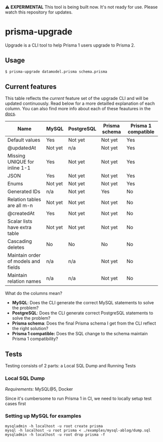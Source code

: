 ⚠️ **EXPERIMENTAL** This tool is being built now. It's not ready for use. Please watch this repository for updates.

# prisma-upgrade

Upgrade is a CLI tool to help Prisma 1 users upgrade to Prisma 2.

## Usage

```sh
$ prisma-upgrade datamodel.prisma schema.prisma
```

## Current features

This table reflects the _current_ feature set of the upgrade CLI and will be updated continuously. Read below for a more detailled explanation of each column. You can also find more info about each of these feautures in the [docs](https://www.prisma.io/docs/guides/upgrade-from-prisma-1/schema-incompatibilities).

| Name                                | MySQL   | PostgreSQL | Prisma schema | Prisma 1 compatible |
| ----------------------------------- | ------- | ---------- | ------------- | ------------------- |
| Default values                      | Yes     | Not yet    | Not yet       | Yes                 |
| @updatedAt                          | Not yet | n/a        | Not yet       | Yes                 |
| Missing UNIQUE for inline 1-1       | Yes     | Not yet    | Not yet       | Yes                 |
| JSON                                | Yes     | Not yet    | Not yet       | Yes                 |
| Enums                               | Not yet | Not yet    | Not yet       | Yes                 |
| Generated IDs                       | n/a     | Not yet    | Yes           | No                  |
| Relation tables are all m-n         | Not yet | Not yet    | Not yet       | No                  |
| @createdAt                          | Yes     | Not yet    | Not yet       | No                  |
| Scalar lists have extra table       | Not yet | Not yet    | Not yet       | No                  |
| Cascading deletes                   | No      | No         | No            | No                  |
| Maintain order of models and fields | n/a     | n/a        | Not yet       | No                  |
| Maintain relation names             | n/a     | n/a        | Not yet       | No                  |

What do the columns mean?

- **MySQL**: Does the CLI generate the correct MySQL statements to solve the problem?
- **PostgreSQL**: Does the CLI generate correct PostgreSQL statements to solve the problem?
- **Prisma schema**: Does the final Prisma schema I get from the CLI reflect the right solution?
- **Prisma 1 compatible:** Does the SQL change to the schema maintain Prisma 1 compatibility?

## Tests

Testing consists of 2 parts: a Local SQL Dump and Running Tests

### Local SQL Dump

_Requirements:_ MySQL@5, Docker

Since it's cumbersome to run Prisma 1 in CI, we need to locally setup test cases first

### Setting up MySQL for examples

```
mysqladmin -h localhost -u root create prisma
mysql -h localhost -u root prisma < ./examples/mysql-ablog/dump.sql
mysqladmin -h localhost -u root drop prisma -f
```
